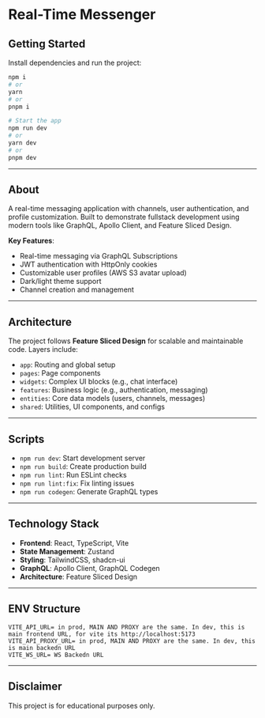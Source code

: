 # Real-Time Messenger

## Getting Started

Install dependencies and run the project:

```bash
npm i
# or
yarn
# or
pnpm i

# Start the app
npm run dev
# or
yarn dev
# or
pnpm dev
```

---

## About

A real-time messaging application with channels, user authentication, and profile customization. Built to demonstrate fullstack development using modern tools like GraphQL, Apollo Client, and Feature Sliced Design.

**Key Features**:
- Real-time messaging via GraphQL Subscriptions
- JWT authentication with HttpOnly cookies
- Customizable user profiles (AWS S3 avatar upload)
- Dark/light theme support
- Channel creation and management

---

## Architecture

The project follows **Feature Sliced Design** for scalable and maintainable code. Layers include:
- `app`: Routing and global setup
- `pages`: Page components
- `widgets`: Complex UI blocks (e.g., chat interface)
- `features`: Business logic (e.g., authentication, messaging)
- `entities`: Core data models (users, channels, messages)
- `shared`: Utilities, UI components, and configs

---

## Scripts
- `npm run dev`: Start development server
- `npm run build`: Create production build
- `npm run lint`: Run ESLint checks
- `npm run lint:fix`: Fix linting issues
- `npm run codegen`: Generate GraphQL types

---

## Technology Stack
- **Frontend**: React, TypeScript, Vite
- **State Management**: Zustand
- **Styling**: TailwindCSS, shadcn-ui
- **GraphQL**: Apollo Client, GraphQL Codegen
- **Architecture**: Feature Sliced Design

---

## ENV Structure
```
VITE_API_URL= in prod, MAIN AND PROXY are the same. In dev, this is main frontend URL, for vite its http://localhost:5173
VITE_API_PROXY_URL= in prod, MAIN AND PROXY are the same. In dev, this is main backedn URL
VITE_WS_URL= WS Backedn URL
```

---

## Disclaimer
This project is for educational purposes only.
